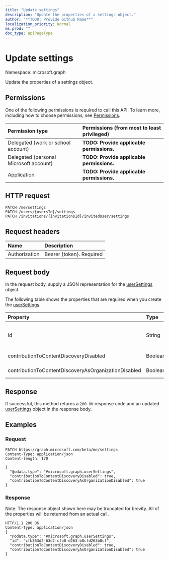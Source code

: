 ```yaml
---
title: "Update settings"
description: "Update the properties of a settings object."
author: "**TODO: Provide Github Name**"
localization_priority: Normal
ms.prod: ""
doc_type: apiPageType
---
```


# Update settings

Namespace: microsoft.graph

Update the properties of a settings object.

## Permissions
One of the following permissions is required to call this API. To learn more, including how to choose permissions, see [Permissions](/concepts/permissions-reference.md).

|Permission type|Permissions (from most to least privileged)|
|:---|:---|
|Delegated (work or school account)|**TODO: Provide applicable permissions.**|
|Delegated (personal Microsoft account)|**TODO: Provide applicable permissions.**|
|Application|**TODO: Provide applicable permissions.**|

## HTTP request
<!-- {
  "blockType": "ignored"
}
-->
``` http
PATCH /me/settings
PATCH /users/{usersId}/settings
PATCH /invitations/{invitationsId}/invitedUser/settings
```

## Request headers
|Name|Description|
|:---|:---|
|Authorization|Bearer {token}. Required|

## Request body
In the request body, supply a JSON representation for the [userSettings](../resources/usersettings.md) object.

The following table shows the properties that are required when you create the [userSettings](../resources/usersettings.md).

|Property|Type|Description|
|:---|:---|:---|
|id|String|**TODO: Add Description** Inherited from [entity](../resources/entity.md)|
|contributionToContentDiscoveryDisabled|Boolean|**TODO: Add Description**|
|contributionToContentDiscoveryAsOrganizationDisabled|Boolean|**TODO: Add Description**|



## Response
If successful, this method returns a `200 OK` response code and an updated [userSettings](../resources/usersettings.md) object in the response body.

## Examples

### Request
<!-- {
  "blockType": "request",
  "name": "update_settings"
}
-->
``` http
PATCH https://graph.microsoft.com/beta/me/settings
Content-Type: application/json
Content-length: 170

{
  "@odata.type": "#microsoft.graph.userSettings",
  "contributionToContentDiscoveryDisabled": true,
  "contributionToContentDiscoveryAsOrganizationDisabled": true
}
```

### Response
Note: The response object shown here may be truncated for brevity. All of the properties will be returned from an actual call.
<!-- {
  "blockType": "response",
  "truncated": true
}
-->
``` http
HTTP/1.1 200 OK
Content-Type: application/json
{
  "@odata.type": "#microsoft.graph.userSettings",
  "id": "cfb863d2-63d2-cfb8-d263-b8cfd263b8cf",
  "contributionToContentDiscoveryDisabled": true,
  "contributionToContentDiscoveryAsOrganizationDisabled": true
}
```

